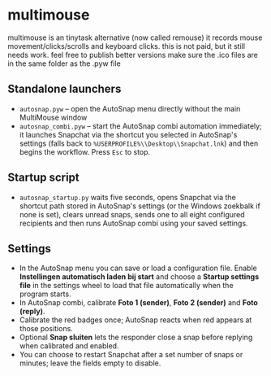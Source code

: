 # multimouse
multimouse is an tinytask alternative (now called remouse) it records mouse movement/clicks/scrolls and keyboard clicks. this is not paid, but it still needs work. feel free to publish better versions
make sure the .ico files are in the same folder as the .pyw file

## Standalone launchers
- `autosnap.pyw` – open the AutoSnap menu directly without the main MultiMouse window
- `autosnap_combi.pyw` – start the AutoSnap combi automation immediately; it launches Snapchat via the shortcut you selected in AutoSnap's settings (falls back to `%USERPROFILE%\\Desktop\\Snapchat.lnk`) and then begins the workflow. Press `Esc` to stop.

## Startup script
- `autosnap_startup.py` waits five seconds, opens Snapchat via the shortcut path stored in AutoSnap's settings (or the Windows zoekbalk if none is set), clears unread snaps, sends one to all eight configured recipients and then runs AutoSnap combi using your saved settings.

## Settings
- In the AutoSnap menu you can save or load a configuration file. Enable **Instellingen automatisch laden bij start** and choose a **Startup settings file** in the settings wheel to load that file automatically when the program starts.
- In AutoSnap combi, calibrate **Foto 1 (sender)**, **Foto 2 (sender)** and **Foto (reply)**.
- Calibrate the red badges once; AutoSnap reacts when red appears at those positions.
- Optional **Snap sluiten** lets the responder close a snap before replying when calibrated and enabled.
- You can choose to restart Snapchat after a set number of snaps or minutes; leave the fields empty to disable.
